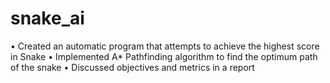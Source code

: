 # snake_ai

• Created an automatic program that attempts to achieve the highest score
in Snake
• Implemented A* Pathfinding algorithm to find the optimum path of the
snake
• Discussed objectives and metrics in a report
